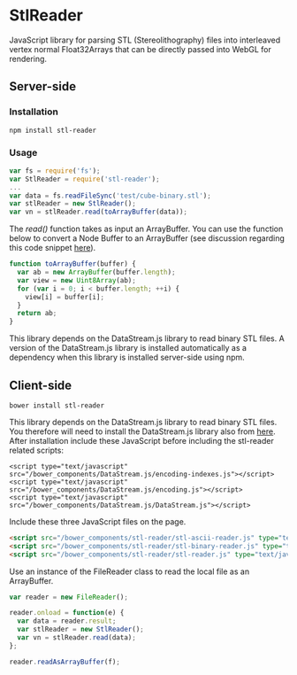 # StlReader

JavaScript library for parsing STL (Stereolithography) files into interleaved
vertex normal Float32Arrays that can be directly passed into WebGL for
rendering.

## Server-side

### Installation

```
npm install stl-reader
```

### Usage

```JavaScript
var fs = require('fs');
var StlReader = require('stl-reader');
...
var data = fs.readFileSync('test/cube-binary.stl');
var stlReader = new StlReader();
var vn = stlReader.read(toArrayBuffer(data));
```

The *read()* function takes as input an ArrayBuffer. You can use the function
below to convert a Node Buffer to an ArrayBuffer (see discussion regarding this
code snippet [here](http://stackoverflow.com/questions/8609289/convert-a-binary-nodejs-buffer-to-javascript-arraybuffer)).

```JavaScript
function toArrayBuffer(buffer) {
  var ab = new ArrayBuffer(buffer.length);
  var view = new Uint8Array(ab);
  for (var i = 0; i < buffer.length; ++i) {
    view[i] = buffer[i];
  }
  return ab;
}
```

This library depends on the DataStream.js library to read binary STL files. A
version of the DataStream.js library is installed automatically as a
dependency when this library is installed server-side using npm.

## Client-side

```
bower install stl-reader
```

This library depends on the DataStream.js library to read binary STL files. You
therefore will need to install the DataStream.js library also from
[here](https://github.com/kig/DataStream.js). After installation include these
JavaScript before including the stl-reader related scripts:

```
<script type="text/javascript" src="/bower_components/DataStream.js/encoding-indexes.js"></script>
<script type="text/javascript" src="/bower_components/DataStream.js/encoding.js"></script>
<script type="text/javascript" src="/bower_components/DataStream.js/DataStream.js"></script>
```

Include these three JavaScript files on the page.

```HTML
<script src="/bower_components/stl-reader/stl-ascii-reader.js" type="text/javascript"></script>
<script src="/bower_components/stl-reader/stl-binary-reader.js" type="text/javascript"></script>
<script src="/bower_components/stl-reader/stl-reader.js" type="text/javascript"></script>
```

Use an instance of the FileReader class to read the local file as an ArrayBuffer.

```Javascript
var reader = new FileReader();

reader.onload = function(e) {
  var data = reader.result;
  var stlReader = new StlReader();
  var vn = stlReader.read(data);
};

reader.readAsArrayBuffer(f);
```
